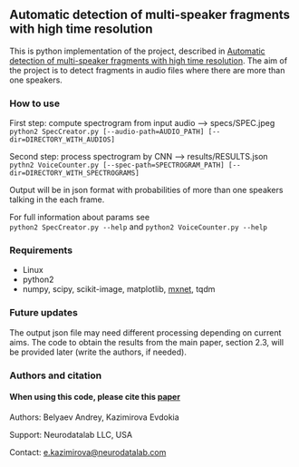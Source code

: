 ## Automatic detection of multi-speaker fragments with high time resolution

This is python implementation of the project, described in 
[Automatic detection of multi-speaker fragments with high time resolution](https://www.isca-speech.org/archive/Interspeech_2018/pdfs/1878.pdf).
The aim of the project is to detect fragments in audio files where there are more than one speakers.

### How to use

First step: compute spectrogram from input audio --> specs/SPEC.jpeg\
`python2 SpecCreator.py [--audio-path=AUDIO_PATH] [--dir=DIRECTORY_WITH_AUDIOS]`

Second step: process spectrogram by CNN --> results/RESULTS.json\
`pythn2 VoiceCounter.py [--spec-path=SPECTROGRAM_PATH] [--dir=DIRECTORY_WITH_SPECTROGRAMS]`

Output will be in json format with probabilities of more than one speakers talking in the each frame.

For full information about params see \
`python2 SpecCreator.py --help` and `python2 VoiceCounter.py --help`

### Requirements

* Linux
* python2
* numpy, scipy, scikit-image, matplotlib, [mxnet](https://mxnet.incubator.apache.org/install), tqdm

### Future updates

The output json file may need different processing depending on current aims. The code to obtain the results from the main paper, section 2.3, will be provided later (write the authors, if needed).

### Authors and citation

#### When using this code, please cite this [paper](https://www.isca-speech.org/archive/Interspeech_2018/pdfs/1878.pdf)

Authors: Belyaev Andrey, Kazimirova Evdokia

Support: Neurodatalab LLC, USA

Contact: e.kazimirova@neurodatalab.com
